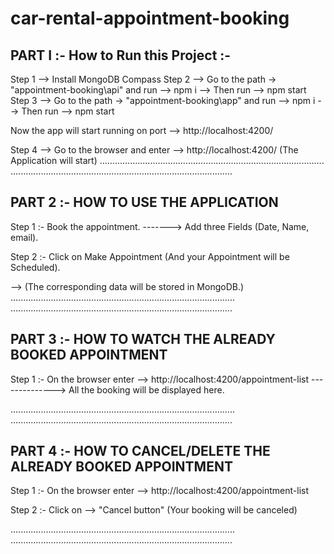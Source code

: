 # car-rental-appointment-booking

## PART I :- How to Run this Project :-

Step 1 --> Install MongoDB Compass
Step 2 --> Go to the path -> "appointment-booking\api" and run --> npm i
       --> Then run --> npm start
Step 3 --> Go to the path -> "appointment-booking\app" and run --> npm i 
       --> Then run --> npm start

Now the app will start running on port --> http://localhost:4200/

Step 4 --> Go to the browser and enter --> http://localhost:4200/ (The Application will start)
.........................................................................................
........................................................................................

## PART 2 :- HOW TO USE THE APPLICATION 

Step 1 :- Book the appointment.
-------> Add three Fields (Date, Name, email).

Step 2 :- Click on Make Appointment (And your Appointment will be Scheduled).

--> (The corresponding data will be stored in MongoDB.)
.........................................................................................
........................................................................................

## PART 3 :- HOW TO WATCH THE ALREADY BOOKED APPOINTMENT

Step 1 :- On the browser enter --> http://localhost:4200/appointment-list
 --------------> All the booking will be displayed here.

.........................................................................................
........................................................................................

## PART 4 :- HOW TO CANCEL/DELETE THE ALREADY BOOKED APPOINTMENT

Step 1 :- On the browser enter --> http://localhost:4200/appointment-list

Step 2 :- Click on --> "Cancel button" (Your booking will be canceled)

.........................................................................................
........................................................................................
